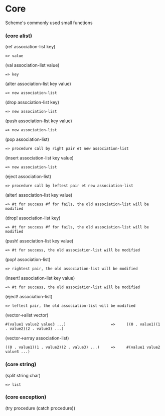 # Core
Scheme's commonly used small functions


### (core alist)

(ref association-list key)

`=> value`

(val association-list value)

`=> key`

(alter association-list key value)

`=> new association-list`

(drop association-list key)

`=> new association-list`

(push association-list key value)

`=> new association-list`

(pop association-list)

`=> procedure call by right pair et new association-list`
       
(insert association-list key value)

`=> new association-list`
       
(eject association-list)

`=> procedure call by leftest pair et new association-list`
        
(alter! association-list key value)

`=> #t for success #f for fails, the old association-list will be modified`
        
(drop! association-list key)

`=> #t for success #f for fails, the old association-list will be modified`
        
(push! association-list key value)

`=> #t for success, the old association-list will be modified`
        
(pop! association-list)

`=> rightest pair, the old association-list will be modified`
        
(insert! association-list key value)

`=> #t for success, the old association-list will be modified`
        
(eject! association-list)

`=> leftest pair, the old association-list will be modified`

(vector->alist vector)	

`#(value1 value2 value3 ...)                    =>     ((0 . value1)(1 . value2)(2 . value3) ...)`	
		
(vector->array association-list)	
		
`((0 . value1)(1 . value2)(2 . value3) ...)     =>     #(value1 value2 value3 ...)`


### (core string)

(split string char)   

`=> list`

### (core exception)

(try procedure (catch procedure))
